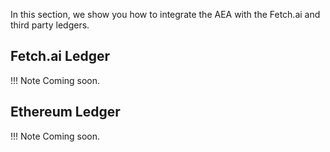 In this section, we show you how to integrate the AEA with the Fetch.ai and third party ledgers.


## Fetch.ai Ledger

!!!	Note
	Coming soon.


## Ethereum Ledger

!!!	Note
	Coming soon.


<br />